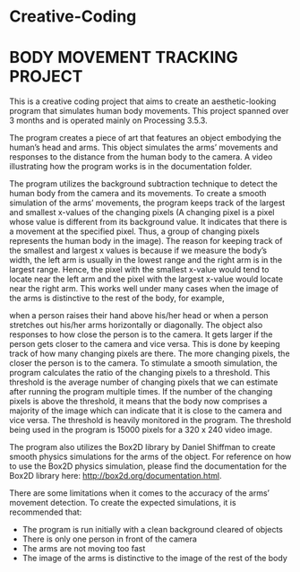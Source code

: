 # Creative-Coding
# BODY MOVEMENT TRACKING PROJECT

This is a creative coding project that aims to create an aesthetic-looking program that simulates human body movements. This project spanned over 3 months and is operated mainly on Processing 3.5.3.

The program creates a piece of art that features an object embodying the human’s head and arms. This object simulates the arms’ movements and responses to the distance from the human body to the camera. A video illustrating how the program works is in the documentation folder.

The program utilizes the background subtraction technique to detect the human body from the camera and its movements. To create a smooth simulation of the arms’ movements, the program keeps track of the largest and smallest x-values of the changing pixels (A changing pixel is a pixel whose value is different from its background value. It indicates that there is a movement at the specified pixel. Thus, a group of changing pixels represents the human body in the image). The reason for keeping track of the smallest and largest x values is because if we measure the body’s width, the left arm is usually in the lowest range and the right arm is in the largest range. Hence, the pixel with the smallest x-value would tend to locate near the left arm and the pixel with the largest x-value would locate near the right arm. This works well under many cases when the image of the arms is distinctive to the rest of the body, for example,
  
when a person raises their hand above his/her head or when a person stretches out his/her arms horizontally or diagonally.
The object also responses to how close the person is to the camera. It gets larger if the person gets closer to the camera and vice versa. This is done by keeping track of how many changing pixels are there. The more changing pixels, the closer the person is to the camera. To stimulate a smooth simulation, the program calculates the ratio of the changing pixels to a threshold. This threshold is the average number of changing pixels that we can estimate after running the program multiple times. If the number of the changing pixels is above the threshold, it means that the body now comprises a majority of the image which can indicate that it is close to the camera and vice versa. The threshold is heavily monitored in the program. The threshold being used in the program is 15000 pixels for a 320 x 240 video image.

The program also utilizes the Box2D library by Daniel Shiffman to create smooth physics simulations for the arms of the object. For reference on how to use the Box2D physics simulation, please find the documentation for the Box2D library here: http://box2d.org/documentation.html.

There are some limitations when it comes to the accuracy of the arms’ movement detection. To create the expected simulations, it is recommended that:
- The program is run initially with a clean background cleared of objects
- There is only one person in front of the camera
- The arms are not moving too fast
- The image of the arms is distinctive to the image of the rest of the body
